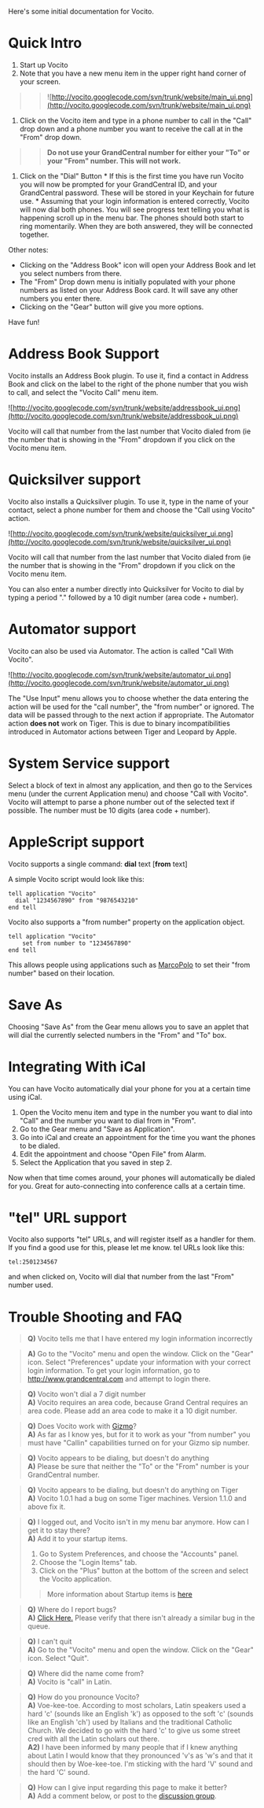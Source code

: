 

Here's some initial documentation for Vocito.
# Quick Intro #

  1. Start up Vocito
  1. Note that you have a new menu item in the upper right hand corner of your screen.
> > ![http://vocito.googlecode.com/svn/trunk/website/main_ui.png](http://vocito.googlecode.com/svn/trunk/website/main_ui.png)
  1. Click on the Vocito item and type in a phone number to call in the "Call" drop down and a phone number you want to receive the call at in the "From" drop down.
> > **Do not use your GrandCentral number for either your "To" or your "From" number. This will not work.**
  1. Click on the "Dial" Button
    * If this is the first time you have run Vocito you will now be prompted for your GrandCentral ID, and your GrandCentral password. These will be stored in your Keychain for future use.
    * Assuming that your login information is entered correctly, Vocito will now dial both phones. You will see progress text telling you what is happening scroll up in the menu bar. The phones should both start to ring momentarily. When they are both answered, they will be connected together.

Other notes:
  * Clicking on the "Address Book" icon will open your Address Book and let you select numbers from there.
  * The "From" Drop down menu is initially populated with your phone numbers as listed on your Address Book card. It will save any other numbers you enter there.
  * Clicking on the "Gear" button will give you more options.

Have fun!



# Address Book Support #
Vocito installs an Address Book plugin. To use it, find a contact in Address Book and click on the label to the right of the phone number that you wish to call, and select the "Vocito Call" menu item.

![http://vocito.googlecode.com/svn/trunk/website/addressbook_ui.png](http://vocito.googlecode.com/svn/trunk/website/addressbook_ui.png)

Vocito will call that number from the last number that Vocito dialed from (ie the number that is showing in the "From" dropdown if you click on the Vocito menu item.

# Quicksilver support #
Vocito also installs a Quicksilver plugin. To use it, type in the name of your contact, select a phone number for them and choose the "Call using Vocito" action.

![http://vocito.googlecode.com/svn/trunk/website/quicksilver_ui.png](http://vocito.googlecode.com/svn/trunk/website/quicksilver_ui.png)

Vocito will call that number from the last number that Vocito dialed from (ie the number that is showing in the "From" dropdown if you click on the Vocito menu item.

You can also enter a number directly into Quicksilver for Vocito to dial by typing a period "." followed by a 10 digit number (area code + number).

# Automator support #
Vocito can also be used via Automator. The action is called "Call With Vocito".

![http://vocito.googlecode.com/svn/trunk/website/automator_ui.png](http://vocito.googlecode.com/svn/trunk/website/automator_ui.png)

The "Use Input" menu allows you to choose whether the data entering the action will be used for the "call number", the "from number" or ignored. The data will be passed through to the next action if appropriate. The Automator action **does not** work on Tiger. This is due to binary incompatibilities introduced in Automator actions between Tiger and Leopard by Apple.

# System Service support #
Select a block of text in almost any application, and then go to the Services menu (under the current Application menu) and choose "Call with Vocito". Vocito will attempt to parse a phone number out of the selected text if possible. The number must be 10 digits (area code + number).

# AppleScript support #
Vocito supports a single command: **dial** text [**from** text]

A simple Vocito script would look like this:
```
tell application "Vocito"
  dial "1234567890" from "9876543210"
end tell
```

Vocito also supports a "from number" property on the application object.
```
tell application "Vocito"
	set from number to "1234567890"
end tell
```
This allows people using applications such as [MarcoPolo](http://www.symonds.id.au/marcopolo/) to set their "from number" based on their location.

# Save As #
Choosing "Save As" from the Gear menu allows you to save an applet that will dial the currently selected numbers in the "From" and "To" box.

# Integrating With iCal #
You can have Vocito automatically dial your phone for you at a certain time using iCal.
  1. Open the Vocito menu item and type in the number you want to dial into "Call" and the number you want to dial from in "From".
  1. Go to the Gear menu and "Save as Application".
  1. Go into iCal and create an appointment for the time you want the phones to be dialed.
  1. Edit the appointment and choose "Open File" from Alarm.
  1. Select the Application that you saved in step 2.

Now when that time comes around, your phones will automatically be dialed for you. Great for auto-connecting into conference calls at a certain time.

# "tel" URL support #
Vocito also supports "tel" URLs, and will register itself as a handler for them. If you find a good use for this, please let me know. tel URLs look like this:

`tel:2501234567`

and when clicked on, Vocito will dial that number from the last "From" number used.

# Trouble Shooting and FAQ #

> **Q)** Vocito tells me that I have entered my login information incorrectly<br>
<blockquote><b>A)</b> Go to the "Vocito" menu and open the window. Click on the "Gear" icon. Select "Preferences" update your information with your correct login information. To get your login information, go to <a href='http://www.grandcentral.com'>http://www.grandcentral.com</a> and attempt to login there.</blockquote>

<blockquote><b>Q)</b> Vocito won't dial a 7 digit number<br>
<b>A)</b> Vocito requires an area code, because Grand Central requires an area code. Please add an area code to make it a 10 digit number.</blockquote>

<blockquote><b>Q)</b> Does Vocito work with <a href='http://gizmo5.com'>Gizmo</a>?<br>
<b>A)</b> As far as I know yes, but for it to work as your "from number" you must have "Callin" capabilities turned on for your Gizmo sip number.</blockquote>

<blockquote><b>Q)</b> Vocito appears to be dialing, but doesn't do anything<br>
<b>A)</b> Please be sure that neither the "To" or the "From" number is your GrandCentral number.</blockquote>

<blockquote><b>Q)</b> Vocito appears to be dialing, but doesn't do anything on Tiger<br>
<b>A)</b> Vocito 1.0.1 had a bug on some Tiger machines. Version 1.1.0 and above fix it.</blockquote>

<blockquote><b>Q)</b> I logged out, and Vocito isn't in my menu bar anymore. How can I get it to stay there?<br>
<b>A)</b> Add it to your startup items.<br>
<ol><li>Go to System Preferences, and choose the "Accounts" panel.<br>
</li><li>Choose the "Login Items" tab.<br>
</li><li>Click on the "Plus" button at the bottom of the screen and select the Vocito application.<br>
</li></ol><blockquote>More information about Startup items is <a href='http://support.apple.com/kb/HT2602'>here</a></blockquote></blockquote>

<blockquote><b>Q)</b> Where do I report bugs?<br>
<b>A)</b> <a href='http://code.google.com/p/vocito/issues/list'>Click Here.</a> Please verify that there isn't already a similar bug in the queue.</blockquote>

<blockquote><b>Q)</b> I can't quit<br>
<b>A)</b> Go to the "Vocito" menu and open the window. Click on the "Gear" icon. Select "Quit".</blockquote>

<blockquote><b>Q)</b> Where did the name come from?<br>
<b>A)</b> Vocito is "call" in Latin.</blockquote>

<blockquote><b>Q)</b> How do you pronounce Vocito?<br>
<b>A)</b> Voe-kee-toe. According to most scholars, Latin speakers used a hard 'c' (sounds like an English 'k') as opposed to the soft 'c' (sounds like an English 'ch') used by Italians and the traditional Catholic Church. We decided to go with the hard 'c' to give us some street cred with all the Latin scholars out there.<br>
<b>A2)</b> I have been informed by many people that if I knew anything about Latin I would know that they pronounced 'v's as 'w's and that it should then by Woe-kee-toe. I'm sticking with the hard 'V' sound and the hard 'C' sound.</blockquote>

<blockquote><b>Q)</b> How can I give input regarding this page to make it better?<br>
<b>A)</b> Add a comment below, or post to the <a href='http://groups.google.com/group/vocito-discuss'>discussion group</a>.